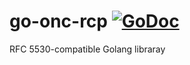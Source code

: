 # go-onc-rcp [![GoDoc](https://godoc.org/github.com/JanBerktold/go-onc-rcp?status.svg)](https://godoc.org/github.com/JanBerktold/go-onc-rcp)
RFC 5530-compatible Golang libraray
